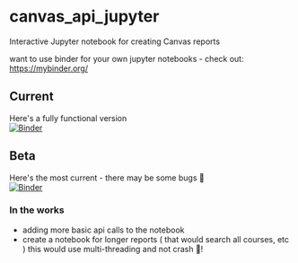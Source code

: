 # canvas_api_jupyter
Interactive Jupyter notebook for creating Canvas reports

want to use binder for your own jupyter notebooks - check out: https://mybinder.org/ 

## Current
Here's a fully functional version   
[![Binder](https://mybinder.org/badge_logo.svg)](https://mybinder.org/v2/gh/Mfhodges/canvas_api_jupyter/master?filepath=%2Fdocs%2FDEMO.ipynb)


## Beta
Here's the most current - there may be some bugs 🐛  
[![Binder](https://mybinder.org/badge_logo.svg)](https://mybinder.org/v2/gh/Mfhodges/canvas_api_jupyter/dev?filepath=%2Fdocs%2FDEMO.ipynb)



### In the works
- adding more basic api calls to the notebook
- create a notebook for longer reports ( that would search all courses, etc ) this would use multi-threading and not crash 🤞!
